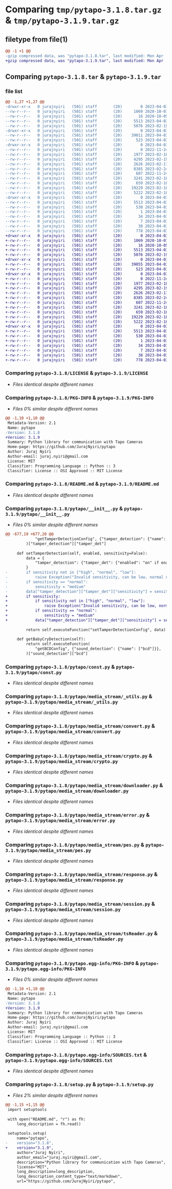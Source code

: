 # Comparing `tmp/pytapo-3.1.8.tar.gz` & `tmp/pytapo-3.1.9.tar.gz`

## filetype from file(1)

```diff
@@ -1 +1 @@
-gzip compressed data, was "pytapo-3.1.8.tar", last modified: Mon Apr  3 11:23:12 2023, max compression
+gzip compressed data, was "pytapo-3.1.9.tar", last modified: Mon Apr  3 12:42:38 2023, max compression
```

## Comparing `pytapo-3.1.8.tar` & `pytapo-3.1.9.tar`

### file list

```diff
@@ -1,27 +1,27 @@
-drwxr-xr-x   0 jurajnyiri   (501) staff       (20)        0 2023-04-03 11:23:12.209255 pytapo-3.1.8/
--rw-r--r--   0 jurajnyiri   (501) staff       (20)     1069 2020-10-01 16:27:56.000000 pytapo-3.1.8/LICENSE
--rw-r--r--   0 jurajnyiri   (501) staff       (20)       16 2020-10-05 17:18:33.000000 pytapo-3.1.8/MANIFEST.in
--rw-r--r--   0 jurajnyiri   (501) staff       (20)     5513 2023-04-03 11:23:12.208841 pytapo-3.1.8/PKG-INFO
--rw-r--r--   0 jurajnyiri   (501) staff       (20)     5076 2023-02-19 14:19:57.000000 pytapo-3.1.8/README.md
-drwxr-xr-x   0 jurajnyiri   (501) staff       (20)        0 2023-04-03 11:23:12.197639 pytapo-3.1.8/pytapo/
--rw-r--r--   0 jurajnyiri   (501) staff       (20)    39011 2023-04-03 11:11:18.000000 pytapo-3.1.8/pytapo/__init__.py
--rw-r--r--   0 jurajnyiri   (501) staff       (20)      523 2023-04-03 10:49:34.000000 pytapo-3.1.8/pytapo/const.py
-drwxr-xr-x   0 jurajnyiri   (501) staff       (20)        0 2023-04-03 11:23:12.207764 pytapo-3.1.8/pytapo/media_stream/
--rw-r--r--   0 jurajnyiri   (501) staff       (20)        0 2022-11-24 13:18:53.000000 pytapo-3.1.8/pytapo/media_stream/__init__.py
--rw-r--r--   0 jurajnyiri   (501) staff       (20)     1977 2023-02-18 20:12:52.000000 pytapo-3.1.8/pytapo/media_stream/_utils.py
--rw-r--r--   0 jurajnyiri   (501) staff       (20)     4295 2023-02-19 16:33:44.000000 pytapo-3.1.8/pytapo/media_stream/convert.py
--rw-r--r--   0 jurajnyiri   (501) staff       (20)     2626 2023-02-17 23:16:54.000000 pytapo-3.1.8/pytapo/media_stream/crypto.py
--rw-r--r--   0 jurajnyiri   (501) staff       (20)     8385 2023-02-24 11:56:12.000000 pytapo-3.1.8/pytapo/media_stream/downloader.py
--rw-r--r--   0 jurajnyiri   (501) staff       (20)      607 2022-11-24 13:18:53.000000 pytapo-3.1.8/pytapo/media_stream/error.py
--rw-r--r--   0 jurajnyiri   (501) staff       (20)     3241 2023-02-18 20:28:53.000000 pytapo-3.1.8/pytapo/media_stream/pes.py
--rw-r--r--   0 jurajnyiri   (501) staff       (20)      659 2023-02-18 20:21:47.000000 pytapo-3.1.8/pytapo/media_stream/response.py
--rw-r--r--   0 jurajnyiri   (501) staff       (20)    19229 2023-02-18 22:06:34.000000 pytapo-3.1.8/pytapo/media_stream/session.py
--rw-r--r--   0 jurajnyiri   (501) staff       (20)     5222 2023-02-18 20:30:07.000000 pytapo-3.1.8/pytapo/media_stream/tsReader.py
-drwxr-xr-x   0 jurajnyiri   (501) staff       (20)        0 2023-04-03 11:23:12.200375 pytapo-3.1.8/pytapo.egg-info/
--rw-r--r--   0 jurajnyiri   (501) staff       (20)     5513 2023-04-03 11:23:12.000000 pytapo-3.1.8/pytapo.egg-info/PKG-INFO
--rw-r--r--   0 jurajnyiri   (501) staff       (20)      530 2023-04-03 11:23:12.000000 pytapo-3.1.8/pytapo.egg-info/SOURCES.txt
--rw-r--r--   0 jurajnyiri   (501) staff       (20)        1 2023-04-03 11:23:12.000000 pytapo-3.1.8/pytapo.egg-info/dependency_links.txt
--rw-r--r--   0 jurajnyiri   (501) staff       (20)       34 2023-04-03 11:23:12.000000 pytapo-3.1.8/pytapo.egg-info/requires.txt
--rw-r--r--   0 jurajnyiri   (501) staff       (20)        7 2023-04-03 11:23:12.000000 pytapo-3.1.8/pytapo.egg-info/top_level.txt
--rw-r--r--   0 jurajnyiri   (501) staff       (20)       38 2023-04-03 11:23:12.209382 pytapo-3.1.8/setup.cfg
--rw-r--r--   0 jurajnyiri   (501) staff       (20)      778 2023-04-03 11:22:13.000000 pytapo-3.1.8/setup.py
+drwxr-xr-x   0 jurajnyiri   (501) staff       (20)        0 2023-04-03 12:42:38.733887 pytapo-3.1.9/
+-rw-r--r--   0 jurajnyiri   (501) staff       (20)     1069 2020-10-01 16:27:56.000000 pytapo-3.1.9/LICENSE
+-rw-r--r--   0 jurajnyiri   (501) staff       (20)       16 2020-10-05 17:18:33.000000 pytapo-3.1.9/MANIFEST.in
+-rw-r--r--   0 jurajnyiri   (501) staff       (20)     5513 2023-04-03 12:42:38.733345 pytapo-3.1.9/PKG-INFO
+-rw-r--r--   0 jurajnyiri   (501) staff       (20)     5076 2023-02-19 14:19:57.000000 pytapo-3.1.9/README.md
+drwxr-xr-x   0 jurajnyiri   (501) staff       (20)        0 2023-04-03 12:42:38.719347 pytapo-3.1.9/pytapo/
+-rw-r--r--   0 jurajnyiri   (501) staff       (20)    39055 2023-04-03 12:41:17.000000 pytapo-3.1.9/pytapo/__init__.py
+-rw-r--r--   0 jurajnyiri   (501) staff       (20)      523 2023-04-03 10:49:34.000000 pytapo-3.1.9/pytapo/const.py
+drwxr-xr-x   0 jurajnyiri   (501) staff       (20)        0 2023-04-03 12:42:38.732028 pytapo-3.1.9/pytapo/media_stream/
+-rw-r--r--   0 jurajnyiri   (501) staff       (20)        0 2022-11-24 13:18:53.000000 pytapo-3.1.9/pytapo/media_stream/__init__.py
+-rw-r--r--   0 jurajnyiri   (501) staff       (20)     1977 2023-02-18 20:12:52.000000 pytapo-3.1.9/pytapo/media_stream/_utils.py
+-rw-r--r--   0 jurajnyiri   (501) staff       (20)     4295 2023-02-19 16:33:44.000000 pytapo-3.1.9/pytapo/media_stream/convert.py
+-rw-r--r--   0 jurajnyiri   (501) staff       (20)     2626 2023-02-17 23:16:54.000000 pytapo-3.1.9/pytapo/media_stream/crypto.py
+-rw-r--r--   0 jurajnyiri   (501) staff       (20)     8385 2023-02-24 11:56:12.000000 pytapo-3.1.9/pytapo/media_stream/downloader.py
+-rw-r--r--   0 jurajnyiri   (501) staff       (20)      607 2022-11-24 13:18:53.000000 pytapo-3.1.9/pytapo/media_stream/error.py
+-rw-r--r--   0 jurajnyiri   (501) staff       (20)     3241 2023-02-18 20:28:53.000000 pytapo-3.1.9/pytapo/media_stream/pes.py
+-rw-r--r--   0 jurajnyiri   (501) staff       (20)      659 2023-02-18 20:21:47.000000 pytapo-3.1.9/pytapo/media_stream/response.py
+-rw-r--r--   0 jurajnyiri   (501) staff       (20)    19229 2023-02-18 22:06:34.000000 pytapo-3.1.9/pytapo/media_stream/session.py
+-rw-r--r--   0 jurajnyiri   (501) staff       (20)     5222 2023-02-18 20:30:07.000000 pytapo-3.1.9/pytapo/media_stream/tsReader.py
+drwxr-xr-x   0 jurajnyiri   (501) staff       (20)        0 2023-04-03 12:42:38.722253 pytapo-3.1.9/pytapo.egg-info/
+-rw-r--r--   0 jurajnyiri   (501) staff       (20)     5513 2023-04-03 12:42:38.000000 pytapo-3.1.9/pytapo.egg-info/PKG-INFO
+-rw-r--r--   0 jurajnyiri   (501) staff       (20)      530 2023-04-03 12:42:38.000000 pytapo-3.1.9/pytapo.egg-info/SOURCES.txt
+-rw-r--r--   0 jurajnyiri   (501) staff       (20)        1 2023-04-03 12:42:38.000000 pytapo-3.1.9/pytapo.egg-info/dependency_links.txt
+-rw-r--r--   0 jurajnyiri   (501) staff       (20)       34 2023-04-03 12:42:38.000000 pytapo-3.1.9/pytapo.egg-info/requires.txt
+-rw-r--r--   0 jurajnyiri   (501) staff       (20)        7 2023-04-03 12:42:38.000000 pytapo-3.1.9/pytapo.egg-info/top_level.txt
+-rw-r--r--   0 jurajnyiri   (501) staff       (20)       38 2023-04-03 12:42:38.734037 pytapo-3.1.9/setup.cfg
+-rw-r--r--   0 jurajnyiri   (501) staff       (20)      778 2023-04-03 12:40:50.000000 pytapo-3.1.9/setup.py
```

### Comparing `pytapo-3.1.8/LICENSE` & `pytapo-3.1.9/LICENSE`

 * *Files identical despite different names*

### Comparing `pytapo-3.1.8/PKG-INFO` & `pytapo-3.1.9/PKG-INFO`

 * *Files 0% similar despite different names*

```diff
@@ -1,10 +1,10 @@
 Metadata-Version: 2.1
 Name: pytapo
-Version: 3.1.8
+Version: 3.1.9
 Summary: Python library for communication with Tapo Cameras
 Home-page: https://github.com/JurajNyiri/pytapo
 Author: Juraj Nyíri
 Author-email: juraj.nyiri@gmail.com
 License: MIT
 Classifier: Programming Language :: Python :: 3
 Classifier: License :: OSI Approved :: MIT License
```

### Comparing `pytapo-3.1.8/README.md` & `pytapo-3.1.9/README.md`

 * *Files identical despite different names*

### Comparing `pytapo-3.1.8/pytapo/__init__.py` & `pytapo-3.1.9/pytapo/__init__.py`

 * *Files 0% similar despite different names*

```diff
@@ -677,19 +677,20 @@
             "getTamperDetectionConfig", {"tamper_detection": {"name": "tamper_det"}},
         )["tamper_detection"]["tamper_det"]
 
     def setTamperDetection(self, enabled, sensitivity=False):
         data = {
             "tamper_detection": {"tamper_det": {"enabled": "on" if enabled else "off"}}
         }
-        if sensitivity not in ["high", "normal", "low"]:
-            raise Exception("Invalid sensitivity, can be low, normal or high")
-        if sensitivity == "normal":
-            sensitivity = "medium"
-        data["tamper_detection"]["tamper_det"]["sensitivity"] = sensitivity
+        if sensitivity:
+            if sensitivity not in ["high", "normal", "low"]:
+                raise Exception("Invalid sensitivity, can be low, normal or high")
+            if sensitivity == "normal":
+                sensitivity = "medium"
+            data["tamper_detection"]["tamper_det"]["sensitivity"] = sensitivity
 
         return self.executeFunction("setTamperDetectionConfig", data)
 
     def getBabyCryDetection(self):
         return self.executeFunction(
             "getBCDConfig", {"sound_detection": {"name": ["bcd"]}},
         )["sound_detection"]["bcd"]
```

### Comparing `pytapo-3.1.8/pytapo/const.py` & `pytapo-3.1.9/pytapo/const.py`

 * *Files identical despite different names*

### Comparing `pytapo-3.1.8/pytapo/media_stream/_utils.py` & `pytapo-3.1.9/pytapo/media_stream/_utils.py`

 * *Files identical despite different names*

### Comparing `pytapo-3.1.8/pytapo/media_stream/convert.py` & `pytapo-3.1.9/pytapo/media_stream/convert.py`

 * *Files identical despite different names*

### Comparing `pytapo-3.1.8/pytapo/media_stream/crypto.py` & `pytapo-3.1.9/pytapo/media_stream/crypto.py`

 * *Files identical despite different names*

### Comparing `pytapo-3.1.8/pytapo/media_stream/downloader.py` & `pytapo-3.1.9/pytapo/media_stream/downloader.py`

 * *Files identical despite different names*

### Comparing `pytapo-3.1.8/pytapo/media_stream/error.py` & `pytapo-3.1.9/pytapo/media_stream/error.py`

 * *Files identical despite different names*

### Comparing `pytapo-3.1.8/pytapo/media_stream/pes.py` & `pytapo-3.1.9/pytapo/media_stream/pes.py`

 * *Files identical despite different names*

### Comparing `pytapo-3.1.8/pytapo/media_stream/response.py` & `pytapo-3.1.9/pytapo/media_stream/response.py`

 * *Files identical despite different names*

### Comparing `pytapo-3.1.8/pytapo/media_stream/session.py` & `pytapo-3.1.9/pytapo/media_stream/session.py`

 * *Files identical despite different names*

### Comparing `pytapo-3.1.8/pytapo/media_stream/tsReader.py` & `pytapo-3.1.9/pytapo/media_stream/tsReader.py`

 * *Files identical despite different names*

### Comparing `pytapo-3.1.8/pytapo.egg-info/PKG-INFO` & `pytapo-3.1.9/pytapo.egg-info/PKG-INFO`

 * *Files 0% similar despite different names*

```diff
@@ -1,10 +1,10 @@
 Metadata-Version: 2.1
 Name: pytapo
-Version: 3.1.8
+Version: 3.1.9
 Summary: Python library for communication with Tapo Cameras
 Home-page: https://github.com/JurajNyiri/pytapo
 Author: Juraj Nyíri
 Author-email: juraj.nyiri@gmail.com
 License: MIT
 Classifier: Programming Language :: Python :: 3
 Classifier: License :: OSI Approved :: MIT License
```

### Comparing `pytapo-3.1.8/pytapo.egg-info/SOURCES.txt` & `pytapo-3.1.9/pytapo.egg-info/SOURCES.txt`

 * *Files identical despite different names*

### Comparing `pytapo-3.1.8/setup.py` & `pytapo-3.1.9/setup.py`

 * *Files 2% similar despite different names*

```diff
@@ -1,15 +1,15 @@
 import setuptools
 
 with open("README.md", "r") as fh:
     long_description = fh.read()
 
 setuptools.setup(
     name="pytapo",
-    version="3.1.8",
+    version="3.1.9",
     author="Juraj Nyíri",
     author_email="juraj.nyiri@gmail.com",
     description="Python library for communication with Tapo Cameras",
     license="MIT",
     long_description=long_description,
     long_description_content_type="text/markdown",
     url="https://github.com/JurajNyiri/pytapo",
```

